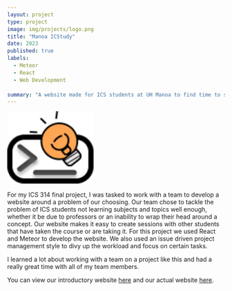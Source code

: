 ```yaml
---
layout: project
type: project
image: img/projects/logo.png
title: "Manoa ICStudy"
date: 2023
published: true
labels:
  - Meteor
  - React
  - Web Development

summary: "A website made for ICS students at UH Manoa to find time to study together."
---
```


<img width="200px" class="text-center p-4" src="../img/projects/logo.png">

For my ICS 314 final project, I was tasked to work with a team to develop a website around a problem of our choosing. Our team chose to tackle the problem of ICS students not learning subjects and topics well enough, whether it be due to professors or an inability to wrap their head around a concept. Our website makes it easy to create sessions with other students that have taken the course or are taking it. For this project we used React and Meteor to develop the website. We also used an issue driven project management style to divy up the workload and focus on certain tasks.

I learned a lot about working with a team on a project like this and had a really great time with all of my team members.

You can view our introductory website [here](https://manoa-icstudy.github.io/) and our actual website [here](https://manoa-icstudy.site/).
